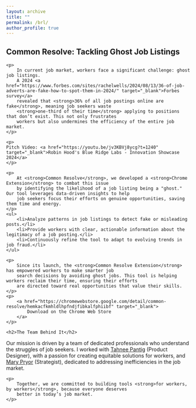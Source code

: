 ```yaml
---
layout: archive
title: ""
permalink: /brl/
author_profile: true
---
```



<head>
<style>
table {
  font-family: arial, sans-serif;
  border-collapse: collapse;
  width: 100%;
}

td, th {
  border: 1px solid #dddddd;
  text-align: left;
  padding: 8px;
}

tr:nth-child(even) {
  background-color: #dddddd;
}
</style>
</head>



<body>

 <h2>Common Resolve: Tackling Ghost Job Listings</h2>

    <p>
        In current job market, workers face a significant challenge: ghost job listings. 
        A 2024 <a href="https://www.forbes.com/sites/rachelwells/2024/08/13/36-of-job-adverts-are-fake-how-to-spot-them-in-2024/" target="_blank">Forbes survey</a> 
        revealed that <strong>36% of all job postings online are fake</strong>, meaning job seekers waste 
        <strong>one-third of their time</strong> applying to positions that don’t exist. This not only frustrates 
        workers but also undermines the efficiency of the entire job market.
    </p>

    <p>
    Pitch Video: <a href="https://youtu.be/jv3KBVj8ycg?t=1240" target="_blank">Robin Hood's Blue Ridge Labs - Innovation Showcase 2024</a>
    </p>

    <p>
        At <strong>Common Resolve</strong>, we developed a <strong>Chrome Extension</strong> to combat this issue 
        by identifying the likelihood of a job listing being a "ghost." Our tool leverages data-driven insights to help 
        job seekers focus their efforts on genuine opportunities, saving them time and energy.
    </p>
    <ul>
        <li>Analyze patterns in job listings to detect fake or misleading posts.</li>
        <li>Provide workers with clear, actionable information about the legitimacy of a job posting.</li>
        <li>Continuously refine the tool to adapt to evolving trends in job fraud.</li>
    </ul>

    <p>
        Since its launch, the <strong>Common Resolve Extension</strong> has empowered workers to make smarter job 
        search decisions by avoiding ghost jobs. This tool is helping workers reclaim their time, ensuring their efforts 
        are directed toward real opportunities that value their skills.
    </p>
    <p>
        <a href="https://chromewebstore.google.com/detail/common-resolve/hemkacfkmhldlhpfndjfibkalfphiibf" target="_blank">
            Download on the Chrome Web Store
        </a>
    </p>

    <h2>The Team Behind It</h2>
   <p>
    Our mission is driven by a team of dedicated professionals who understand the struggles of job seekers. I worked with 
    <a href="https://www.linkedin.com/in/tahneepantig" target="_blank">Tahnee Pantig</a> (Product Designer), with a passion for creating equitable solutions for workers, and 
    <a href="https://www.linkedin.com/in/marypryor" target="_blank">Mary Pryor</a> (Strategist), dedicated to addressing inefficiencies in the job market.
</p>
 
    <p>
        Together, we are committed to building tools <strong>for workers, by workers</strong>, because everyone deserves 
        better in today’s job market.
    </p>

</body>

